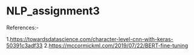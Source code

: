 # NLP_assignment3

References:-

1.https://towardsdatascience.com/character-level-cnn-with-keras-50391c3adf33
2.https://mccormickml.com/2019/07/22/BERT-fine-tuning

